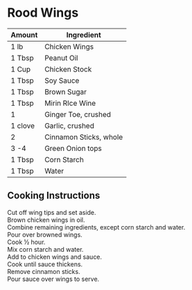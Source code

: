 # Rood Wings  
  
|Amount|Ingredient|  
|----|----|  
1 lb | Chicken Wings  
1 Tbsp | Peanut Oil  
1 Cup | Chicken Stock  
1 Tbsp | Soy Sauce  
1 Tbsp | Brown Sugar  
1 Tbsp | Mirin RIce Wine  
1 | Ginger Toe, crushed  
1 clove | Garlic, crushed  
2 | Cinnamon Sticks, whole  
3 -4 | Green Onion tops  
1 Tbsp | Corn Starch  
1 Tbsp | Water  
  
## Cooking Instructions  
Cut off wing tips and set aside.  
Brown chicken wings in oil.  
Combine remaining ingredients, except corn starch and water.  
Pour over browned wings.  
Cook ½ hour.  
Mix corn starch and water.  
Add to chicken wings and sauce.  
Cook until sauce thickens.  
Remove cinnamon sticks.  
Pour sauce over wings to serve.  